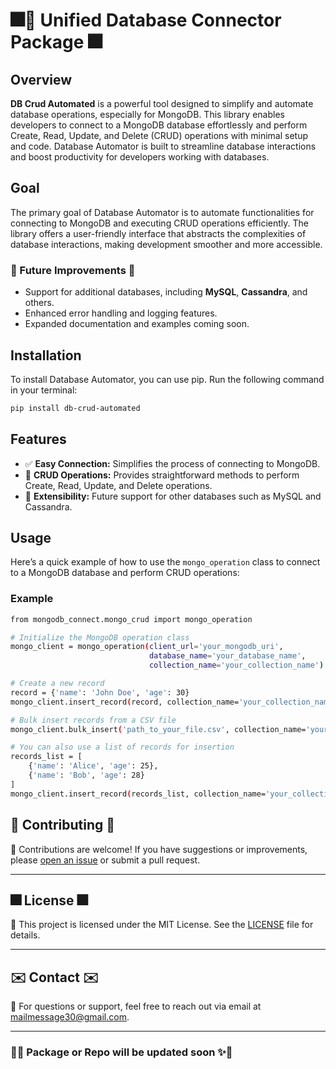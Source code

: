 # 🎆🚀 Unified Database Connector Package 🎆

## Overview

**DB Crud Automated** is a powerful tool designed to simplify and automate database operations, especially for MongoDB. This library enables developers to connect to a MongoDB database effortlessly and perform Create, Read, Update, and Delete (CRUD) operations with minimal setup and code. Database Automator is built to streamline database interactions and boost productivity for developers working with databases.

## Goal

The primary goal of Database Automator is to automate functionalities for connecting to MongoDB and executing CRUD operations efficiently. The library offers a user-friendly interface that abstracts the complexities of database interactions, making development smoother and more accessible.

### 🎇 Future Improvements 🎇

- Support for additional databases, including **MySQL**, **Cassandra**, and others.
- Enhanced error handling and logging features.
- Expanded documentation and examples coming soon.


## Installation

To install Database Automator, you can use pip. Run the following command in your terminal:

```bash
pip install db-crud-automated
```

## Features

- ✅ **Easy Connection:** Simplifies the process of connecting to MongoDB.
- 🔄 **CRUD Operations:** Provides straightforward methods to perform Create, Read, Update, and Delete operations.
- 🌱 **Extensibility:** Future support for other databases such as MySQL and Cassandra.

## Usage

Here’s a quick example of how to use the `mongo_operation` class to connect to a MongoDB database and perform CRUD operations:

### Example

```bash
from mongodb_connect.mongo_crud import mongo_operation

# Initialize the MongoDB operation class
mongo_client = mongo_operation(client_url='your_mongodb_uri', 
                               database_name='your_database_name', 
                               collection_name='your_collection_name')

# Create a new record
record = {'name': 'John Doe', 'age': 30}
mongo_client.insert_record(record, collection_name='your_collection_name')

# Bulk insert records from a CSV file
mongo_client.bulk_insert('path_to_your_file.csv', collection_name='your_collection_name')

# You can also use a list of records for insertion
records_list = [
    {'name': 'Alice', 'age': 25},
    {'name': 'Bob', 'age': 28}
]
mongo_client.insert_record(records_list, collection_name='your_collection_name')
```

## 🎉 Contributing 🎉

🤝 Contributions are welcome! If you have suggestions or improvements, please [open an issue](https://github.com/shaheennabi/Unified-Database-Connector-Package/issues) or submit a pull request.

---

## 🎆 License 🎆

📝 This project is licensed under the MIT License. See the [LICENSE](./LICENSE) file for details.

---

## ✉️ Contact ✉️

📧 For questions or support, feel free to reach out via email at [mailmessage30@gmail.com](mailto:mailmessage30@gmail.com).

---

### 🚀✨ Package or Repo will be updated soon ✨🚀

